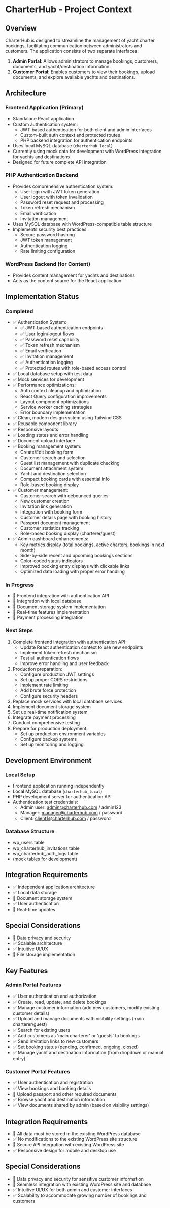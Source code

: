 # CharterHub - Project Context

## Overview
CharterHub is designed to streamline the management of yacht charter bookings, facilitating communication between administrators and customers. The application consists of two separate interfaces:

1. **Admin Portal**: Allows administrators to manage bookings, customers, documents, and yacht/destination information.
2. **Customer Portal**: Enables customers to view their bookings, upload documents, and explore available yachts and destinations.

## Architecture

### Frontend Application (Primary)
- Standalone React application
- Custom authentication system:
  - JWT-based authentication for both client and admin interfaces
  - Custom-built auth context and protected routes
  - PHP backend integration for authentication endpoints
- Uses local MySQL database (`charterhub_local`)
- Currently using mock data for development with WordPress integration for yachts and destinations
- Designed for future complete API integration

### PHP Authentication Backend
- Provides comprehensive authentication system:
  - User login with JWT token generation
  - User logout with token invalidation
  - Password reset request and processing
  - Token refresh mechanism
  - Email verification
  - Invitation management
- Uses MySQL database with WordPress-compatible table structure
- Implements security best practices:
  - Secure password hashing
  - JWT token management
  - Authentication logging
  - Rate limiting configuration

### WordPress Backend (for Content)
- Provides content management for yachts and destinations
- Acts as the content source for the React application

## Implementation Status

### Completed
- ✅ Authentication System:
  - ✅ JWT-based authentication endpoints
  - ✅ User login/logout flows
  - ✅ Password reset capability
  - ✅ Token refresh mechanism
  - ✅ Email verification
  - ✅ Invitation management
  - ✅ Authentication logging
  - ✅ Protected routes with role-based access control
- ✅ Local database setup with test data
- ✅ Mock services for development
- ✅ Performance optimizations:
  - Auth context cleanup and optimization
  - React Query configuration improvements
  - Layout component optimizations
  - Service worker caching strategies
  - Error boundary implementation
- ✅ Clean, modern design system using Tailwind CSS
- ✅ Reusable component library
- ✅ Responsive layouts
- ✅ Loading states and error handling
- ✅ Document upload interface
- ✅ Booking management system:
  - Create/Edit booking form
  - Customer search and selection
  - Guest list management with duplicate checking
  - Document attachment system
  - Yacht and destination selection
  - Compact booking cards with essential info
  - Role-based booking display
- ✅ Customer management:
  - Customer search with debounced queries
  - New customer creation
  - Invitation link generation
  - Integration with booking form
  - Customer details page with booking history
  - Passport document management
  - Customer statistics tracking
  - Role-based booking display (charterer/guest)
- ✅ Admin dashboard enhancements:
  - Key metrics display (total bookings, active charters, bookings in next month)
  - Side-by-side recent and upcoming bookings sections
  - Color-coded status indicators
  - Improved booking entry displays with clickable links
  - Optimized data loading with proper error handling

### In Progress
- 🔄 Frontend integration with authentication API
- 🔄 Integration with local database
- 🔄 Document storage system implementation
- 🔄 Real-time features implementation
- 🔄 Payment processing integration

### Next Steps
1. Complete frontend integration with authentication API:
   - Update React authentication context to use new endpoints
   - Implement token refresh mechanism
   - Test all authentication flows
   - Improve error handling and user feedback
2. Production preparation:
   - Configure production JWT settings
   - Set up proper CORS restrictions
   - Implement rate limiting
   - Add brute force protection
   - Configure security headers
3. Replace mock services with local database services
4. Implement document storage system
5. Set up real-time notification system
6. Integrate payment processing
7. Conduct comprehensive testing
8. Prepare for production deployment:
   - Set up production environment variables
   - Configure backup systems
   - Set up monitoring and logging

## Development Environment

### Local Setup
- Frontend application running independently
- Local MySQL database (`charterhub_local`)
- PHP development server for authentication API
- Authentication test credentials:
  - Admin user: admin@charterhub.com / admin123
  - Manager: manager@charterhub.com / password
  - Client: client1@charterhub.com / password

### Database Structure
- wp_users table
- wp_charterhub_invitations table
- wp_charterhub_auth_logs table
- (mock tables for development)

## Integration Requirements
- ✅ Independent application architecture
- ✅ Local data storage
- 🔄 Document storage system
- ✅ User authentication
- 🔄 Real-time updates

## Special Considerations
- 🔄 Data privacy and security
- ✅ Scalable architecture
- ✅ Intuitive UI/UX
- 🔄 File storage implementation

## Key Features

### Admin Portal Features
- ✅ User authentication and authorization
- ✅ Create, read, update, and delete bookings
- ✅ Manage customer information (add new customers, modify existing customer details)
- ✅ Upload and manage documents with visibility settings (main charterer/guest)
- ✅ Search for existing users
- ✅ Add customers as 'main charterer' or 'guests' to bookings
- ✅ Send invitation links to new customers
- ✅ Set booking status (pending, confirmed, ongoing, closed)
- ✅ Manage yacht and destination information (from dropdown or manual entry)

### Customer Portal Features
- ✅ User authentication and registration
- ✅ View bookings and booking details
- 🔄 Upload passport and other required documents
- ✅ Browse yacht and destination information
- ✅ View documents shared by admin (based on visibility settings)

## Integration Requirements
- 🔄 All data must be stored in the existing WordPress database
- ✅ No modifications to the existing WordPress site structure
- 🔄 Secure API integration with existing WordPress site
- ✅ Responsive design for mobile and desktop use

## Special Considerations
- 🔄 Data privacy and security for sensitive customer information
- 🔄 Seamless integration with existing WordPress site and database
- ✅ Intuitive UI/UX for both admin and customer interfaces
- ✅ Scalability to accommodate growing number of bookings and customers 